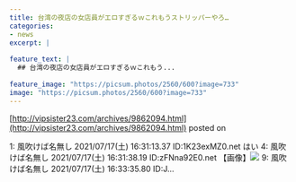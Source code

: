 ```yaml
---
title: 台湾の夜店の女店員がエロすぎるｗこれもうストリッパーやろ…
categories:
- news
excerpt: |
  
feature_text: |
  ## 台湾の夜店の女店員がエロすぎるｗこれもう...
  
feature_image: "https://picsum.photos/2560/600?image=733"
image: "https://picsum.photos/2560/600?image=733"
---
```


[http://vipsister23.com/archives/9862094.html](http://vipsister23.com/archives/9862094.html)
posted on 

<!--more-->

1: 風吹けば名無し 2021/07/17(土) 16:31:13.37 ID:1K23exMZ0.net はい 4: 風吹けば名無し 2021/07/17(土) 16:31:38.19 ID:zFNna92E0.net 【画像】![](https://livedoor.blogimg.jp/vipsister23/imgs/8/9/89dc44c2.gif) 9: 風吹けば名無し 2021/07/17(土) 16:33:35.80 ID:J...
